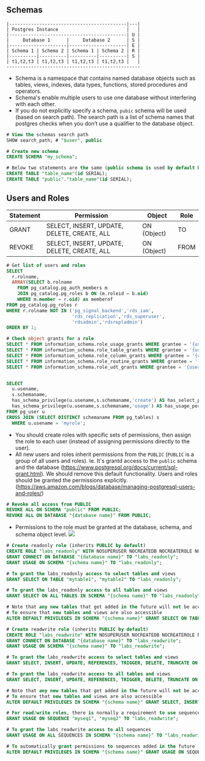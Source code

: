 ## Schemas

```
|-------------------------------------------|---|
| Postgres Instance                         |   |
|-------------------------------------------| U |
|     Database 1      |     Database 2      | S |
|---------------------|---------------------| E |
| Schema 1 | Schema 2 | Schema 1 | Schema 2 | R |
|----------|----------|----------|----------| S |
| t1,t2,t3 | t1,t2,t3 | t1,t2,t3 | t1,t2,t3 |   |
-------------------------------------------------
```

- Schema is a namespace that contains named database objects such as tables, views, indexes, data types, functions, stored procedures and operators. 
- Schema's enable multiple users to use one database without interfering with each other. 
- If you do not explicitly specify a schema, `pubic` schema will be used (based on search path). The search path is a list of schema names that postgres checks when you don’t use a qualifier to the database object. 

```sql
# View the schemas search path
SHOW search_path; # "$user", public
```

```sql
# Create new schema
CREATE SCHEMA "my_schema";

# Below two statements are the same (public schema is used by default based on search path) 
CREATE TABLE "table_name"(id SERIAL);
CREATE TABLE "public"."table_name"(id SERIAL);
```

## Users and Roles

| Statement | Permission | Object | Role |  
| --------- | ---------- | ------ | ---- |
| GRANT     | SELECT, INSERT, UPDATE, DELETE, CREATE, ALL | ON (Object) | TO |
| REVOKE    | SELECT, INSERT, UPDATE, DELETE, CREATE, ALL | ON (Object) | FROM |

```sql
# Get list of users and roles
SELECT
  r.rolname, 
  ARRAY(SELECT b.rolname
    FROM pg_catalog.pg_auth_members m
    JOIN pg_catalog.pg_roles b ON (m.roleid = b.oid)
    WHERE m.member = r.oid) as memberof
FROM pg_catalog.pg_roles r
WHERE r.rolname NOT IN ('pg_signal_backend','rds_iam',
                        'rds_replication','rds_superuser',
                        'rdsadmin','rdsrepladmin')
ORDER BY 1;

# Check object grants for a role
SELECT * FROM information_schema.role_usage_grants WHERE grantee = '{user}';
SELECT * FROM information_schema.role_table_grants WHERE grantee = '{user}';
SELECT * FROM information_schema.role_column_grants WHERE grantee = '{user}';
SELECT * FROM information_schema.role_routine_grants WHERE grantee = '{user}';
SELECT * FROM information_schema.role_udt_grants WHERE grantee = '{user}';


SELECT
  u.usename,
  s.schemaname,
  has_schema_privilege(u.usename,s.schemaname,'create') AS has_select_permission,
  has_schema_privilege(u.usename,s.schemaname,'usage') AS has_usage_permission
FROM pg_user u
CROSS JOIN (SELECT DISTINCT schemaname FROM pg_tables) s
  WHERE u.usename = 'myrole';
```

- You should create roles with specific sets of permissions, then assign the role to each user (instead of assigning permissions directly to the user).
- All new users and roles inherit permissions from the `PUBLIC` (`PUBLIC` is a group of all users and roles). Ie. It's grantd access to the `public` schema and the database (https://www.postgresql.org/docs/current/sql-grant.html). We should remove this default functionality. Users and roles should be granted the permissions explicitly. (https://aws.amazon.com/blogs/database/managing-postgresql-users-and-roles/)

```sql
# Revoke all access from PUBLIC
REVOKE ALL ON SCHEMA "public" FROM PUBLIC;
REVOKE ALL ON DATABASE "{database name}" FROM PUBLIC;
```

- Permissions to the role must be granted at the database, schema, and schema object level.
![](https://d2908q01vomqb2.cloudfront.net/887309d048beef83ad3eabf2a79a64a389ab1c9f/2019/03/01/managing-postgresql-users-3.gif)

```sql
# Create readonly role (inherits PUBLIC by default)
CREATE ROLE "labs_readonly" WITH NOSUPERUSER NOCREATEDB NOCREATEROLE NOINHERIT NOLOGIN;
GRANT CONNECT ON DATABASE "{database name}" TO "labs_readonly";
GRANT USAGE ON SCHEMA "{schema name}" TO "labs_readonly";

# To grant the labs_readonly access to select tables and views
GRANT SELECT ON TABLE "mytable1", "mytable2" TO "labs_readonly";

# To grant the labs_readonly access to all tables and views
GRANT SELECT ON ALL TABLES IN SCHEMA "{schema name}" TO "labs_readonly";

# Note that any new tables that get added in the future will not be accessible by the labs_readonly role
# To ensure that new tables and views are also accessible
ALTER DEFAULT PRIVILEGES IN SCHEMA "{schema name}" GRANT SELECT ON TABLES TO "labs_readonly";
```

```sql
# Create readwrite role (inherits PUBLIC by default)
CREATE ROLE "labs_readwrite" WITH NOSUPERUSER NOCREATEDB NOCREATEROLE NOINHERIT NOLOGIN;
GRANT CONNECT ON DATABASE "{database name}" TO "labs_readwrite";
GRANT USAGE ON SCHEMA "{schema name}" TO "labs_readwrite";

# To grant the labs_readwrite access to select tables and views
GRANT SELECT, INSERT, UPDATE, REFERENCES, TRIGGER, DELETE, TRUNCATE ON TABLE "mytable1", "mytable2" TO "labs_readwrite";

# To grant the labs_readwrite access to all tables and views
GRANT SELECT, INSERT, UPDATE, REFERENCES, TRIGGER, DELETE, TRUNCATE ON ALL TABLES IN SCHEMA "{schema name}" TO "labs_readwrite";

# Note that any new tables that get added in the future will not be accessible by the labs_readwrite role
# To ensure that new tables and views are also accessible
ALTER DEFAULT PRIVILEGES IN SCHEMA "{schema name}" GRANT SELECT, INSERT, UPDATE, REFERENCES, TRIGGER, DELETE, TRUNCATE ON TABLES TO "labs_readwrite";

# For read/write roles, there is normally a requirement to use sequences also.
GRANT USAGE ON SEQUENCE "myseq1", "myseq2" TO "labs_readwrite";

# To grant the labs_readwrite access to all sequences
GRANT USAGE ON ALL SEQUENCES IN SCHEMA "{schema name}" TO "labs_readwrite";

# To automatically grant permissions to sequences added in the future
ALTER DEFAULT PRIVILEGES IN SCHEMA "{schema name}" GRANT USAGE ON SEQUENCES TO "labs_readwrite";
```
